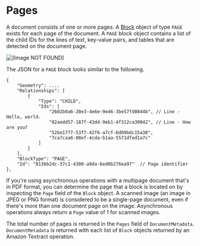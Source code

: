 # Pages<a name="how-it-works-pages"></a>

A document consists of one or more pages\. A [Block](API_Block.md) object of type `PAGE` exists for each page of the document\. A `PAGE` block object contains a list of the child IDs for the lines of text, key\-value pairs, and tables that are detected on the document page\. 

![\[Image NOT FOUND\]](http://docs.aws.amazon.com/textract/latest/dg/images/hieroglyph-pages.png)

The JSON for a `PAGE` block looks similar to the following\.

```
{
    "Geometry": .... 
    "Relationships": [
        {
            "Type": "CHILD", 
            "Ids": [
                "2602b0a6-20e3-4e6e-9e46-3be57fd0844b", // Line - Hello, world.
                "82aedd57-187f-43dd-9eb1-4f312ca30042", // Line - How are you?
                "52be1777-53f7-42f6-a7cf-6d09bdc15a30", 
                "7ca7caa6-00ef-4cda-b1aa-5571dfed1a7c"   
            ]
        }
    ], 
    "BlockType": "PAGE", 
    "Id": "8136b2dc-37c1-4300-a9da-6ed8b276ea97"  // Page identifier
},
```

If you're using asynchronous operations with a multipage document that's in PDF format, you can determine the page that a block is located on by inspecting the `Page` field of the `Block` object\. A scanned image \(an image in JPEG or PNG format\) is considered to be a single\-page document, even if there's more than one document page on the image\. Asynchronous operations always return a `Page` value of 1 for scanned images\.

The total number of pages is returned in the `Pages` field of `DocumentMetadata`\. `DocumentMetadata` is returned with each list of `Block` objects returned by an Amazon Textract operation\.
